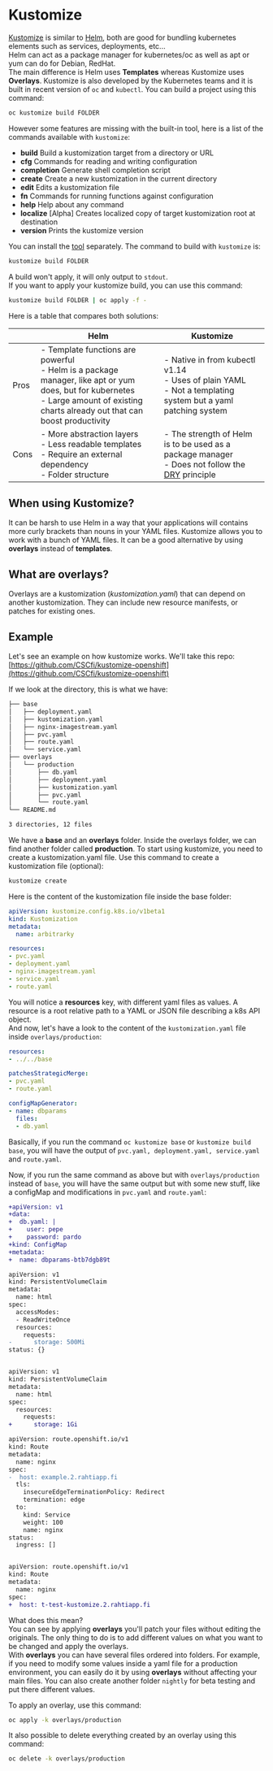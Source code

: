 # Kustomize

[Kustomize](https://kustomize.io) is similar to [Helm](../../../support/faq/helm.md), both are good for bundling kubernetes elements such as services, deployments, etc...  
Helm can act as a package manager for kubernetes/oc as well as apt or yum can do for Debian, RedHat.  
The main difference is Helm uses **Templates** whereas Kustomize uses **Overlays**. Kustomize is also developed by the Kubernetes teams and it is built in recent version of `oc` and `kubectl`. You can build a project using this command:

```sh
oc kustomize build FOLDER
```

However some features are missing with the built-in tool, here is a list of the commands available with `kustomize`:  

-  **build**                     Build a kustomization target from a directory or URL
-  **cfg**                       Commands for reading and writing configuration
-  **completion**                Generate shell completion script
-  **create**                    Create a new kustomization in the current directory
-  **edit**                      Edits a kustomization file
-  **fn**                        Commands for running functions against configuration
-  **help**                      Help about any command
-  **localize**                  [Alpha] Creates localized copy of target kustomization root at destination
-  **version**                   Prints the kustomize version

You can install the [tool](https://kubectl.docs.kubernetes.io/installation/kustomize/) separately. The command to build with `kustomize` is:

```sh
kustomize build FOLDER
```

A build won't apply, it will only output to `stdout`.  
If you want to apply your kustomize build, you can use this command:  

```sh
kustomize build FOLDER | oc apply -f -
```

Here is a table that compares both solutions:

|   	| Helm | Kustomize |
|---	|--- | --- |
|Pros   |- Template functions are powerful <br>- Helm is a package manager, like apt or yum does, but for kubernetes <br>- Large amount of existing charts already out that can boost productivity |- Native in from kubectl v1.14 <br>- Uses of plain YAML <br>- Not a templating system but a yaml patching system |
|Cons   |- More abstraction layers <br>- Less readable templates <br>- Require an external dependency <br>- Folder structure |- The strength of Helm is to be used as a package manager <br>- Does not follow the [DRY](https://en.wikipedia.org/wiki/Don%27t_repeat_yourself) principle |

## When using Kustomize?
It can be harsh to use Helm in a way that your applications will contains more curly brackets than nouns in your YAML files.  Kustomize allows you to work with a bunch of YAML files. It can be a good alternative by using **overlays** instead of **templates**.

## What are overlays?
Overlays are a kustomization (*kustomization.yaml*) that can depend on another kustomization. They can include new resource manifests, or patches for existing ones.

## Example
Let's see an example on how kustomize works. We'll take this repo: [https://github.com/CSCfi/kustomize-openshift](https://github.com/CSCfi/kustomize-openshift)

If we look at the directory, this is what we have:

```sh
├── base
│   ├── deployment.yaml
│   ├── kustomization.yaml
│   ├── nginx-imagestream.yaml
│   ├── pvc.yaml
│   ├── route.yaml
│   └── service.yaml
├── overlays
│   └── production
│       ├── db.yaml
│       ├── deployment.yaml
│       ├── kustomization.yaml
│       ├── pvc.yaml
│       └── route.yaml
└── README.md

3 directories, 12 files
```

We have a **base** and an **overlays** folder. Inside the overlays folder, we can find another folder called **production**.
To start using kustomize, you need to create a kustomization.yaml file. Use this command to create a kustomization file (optional):  

```sh
kustomize create
``` 

Here is the content of the kustomization file inside the base folder:

```yaml
apiVersion: kustomize.config.k8s.io/v1beta1
kind: Kustomization
metadata:
  name: arbitrarky

resources:
- pvc.yaml
- deployment.yaml
- nginx-imagestream.yaml
- service.yaml
- route.yaml
```

You will notice a **resources** key, with different yaml files as values. A resource is a root relative path to a YAML or JSON file describing a k8s API object.  
And now, let's have a look to the content of the `kustomization.yaml` file inside `overlays/production`:

```yaml
resources:
- ../../base

patchesStrategicMerge:
- pvc.yaml
- route.yaml

configMapGenerator:
- name: dbparams
  files:
  - db.yaml
```

Basically, if you run the command `oc kustomize base` or `kustomize build base`, you will have the output of `pvc.yaml, deployment.yaml, service.yaml` and `route.yaml`.  

Now, if you run the same command as above but with `overlays/production` instead of `base`, you will have the same output but with some new stuff, like a configMap and modifications in `pvc.yaml` and `route.yaml`:

```diff
+apiVersion: v1
+data:
+  db.yaml: |
+    user: pepe
+    password: pardo
+kind: ConfigMap
+metadata:
+  name: dbparams-btb7dgb89t
```

```diff
apiVersion: v1
kind: PersistentVolumeClaim
metadata:
  name: html
spec:
  accessModes:
  - ReadWriteOnce
  resources:
    requests:
-      storage: 500Mi
status: {}


apiVersion: v1
kind: PersistentVolumeClaim
metadata:
  name: html
spec:
  resources:
    requests:
+      storage: 1Gi
```

```diff
apiVersion: route.openshift.io/v1
kind: Route
metadata:
  name: nginx
spec:
-  host: example.2.rahtiapp.fi
  tls:
    insecureEdgeTerminationPolicy: Redirect
    termination: edge
  to:
    kind: Service
    weight: 100
    name: nginx
status:
  ingress: []


apiVersion: route.openshift.io/v1
kind: Route
metadata:
  name: nginx
spec:
+  host: t-test-kustomize.2.rahtiapp.fi
```
What does this mean?  
You can see by applying **overlays** you'll patch your files without editing the originals. The only thing to do is to add different values on what you want to be changed and apply the overlays.  
With **overlays** you can have several files ordered into folders. For example, if you need to modify some values inside a yaml file for a production environment, you can easily do it by using **overlays** without affecting your main files. You can also create another folder `nightly` for beta testing and put there different values.  

To apply an overlay, use this command:

```sh
oc apply -k overlays/production
```

It also possible to delete everything created by an overlay using this command:

```sh
oc delete -k overlays/production
```
